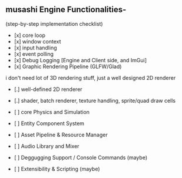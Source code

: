 ## musashi Engine Functionalities-

(step-by-step implementation checklist)



* \[x] core loop
* \[x] window context
* \[x] input handling
* \[x] event polling 
* \[x] Debug Logging \[Engine and Client side, and ImGui]
* \[x] Graphic Rendering Pipeline (GLFW/Glad)



i don't need lot of 3D rendering stuff, just a well designed 2D renderer



* \[.] well-defined 2D renderer
* \[.] shader, batch renderer, texture handling, sprite/quad draw cells
* \[ ] core Physics and Simulation
* \[ ] Entity Component System
* \[ ] Asset Pipeline \& Resource Manager
* \[ ] Audio Library and Mixer





* \[ ] Deggugging Support / Console Commands (maybe)
* \[ ] Extensibility \& Scripting (maybe)
